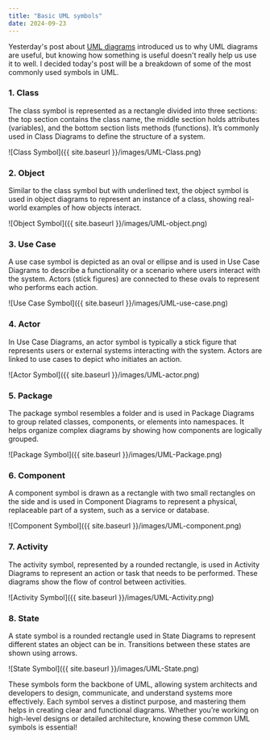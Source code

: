 ```yaml
---
title: "Basic UML symbols"
date: 2024-09-23
---
```


Yesterday's post about [UML diagrams](https://scoopsies.github.io/finding-clojure/2024/09/23/What-is-a-UML.html) introduced us to why UML diagrams are useful, but knowing how something is useful
doesn't really help us use it to well. I decided today's post will be a breakdown of some of the most commonly used
symbols in UML.

### 1. Class

The class symbol is represented as a rectangle divided into three sections: the top section contains the class name, the 
middle section holds attributes (variables), and the bottom section lists methods (functions). It’s commonly used in 
Class Diagrams to define the structure of a system.

![Class Symbol]({{ site.baseurl }}/images/UML-Class.png)

### 2. Object

Similar to the class symbol but with underlined text, the object symbol is used in object diagrams to represent an
instance of a class, showing real-world examples of how objects interact.

![Object Symbol]({{ site.baseurl }}/images/UML-object.png)

### 3. Use Case

A use case symbol is depicted as an oval or ellipse and is used in Use Case Diagrams to describe a functionality or a 
scenario where users interact with the system. Actors (stick figures) are connected to these ovals to represent who 
performs each action.

![Use Case Symbol]({{ site.baseurl }}/images/UML-use-case.png)

### 4. Actor

In Use Case Diagrams, an actor symbol is typically a stick figure that represents users or external systems interacting 
with the system. Actors are linked to use cases to depict who initiates an action.

![Actor Symbol]({{ site.baseurl }}/images/UML-actor.png)

### 5. Package

The package symbol resembles a folder and is used in Package Diagrams to group related classes, components, or elements 
into namespaces. It helps organize complex diagrams by showing how components are logically grouped.

![Package Symbol]({{ site.baseurl }}/images/UML-Package.png)

### 6. Component

A component symbol is drawn as a rectangle with two small rectangles on the side and is used in Component Diagrams to 
represent a physical, replaceable part of a system, such as a service or database.

![Component Symbol]({{ site.baseurl }}/images/UML-component.png)

### 7. Activity

The activity symbol, represented by a rounded rectangle, is used in Activity Diagrams to represent an action or task 
that needs to be performed. These diagrams show the flow of control between activities.

![Activity Symbol]({{ site.baseurl }}/images/UML-Activity.png)

### 8. State

A state symbol is a rounded rectangle used in State Diagrams to represent different states an object can be in. 
Transitions between these states are shown using arrows.

![State Symbol]({{ site.baseurl }}/images/UML-State.png)

These symbols form the backbone of UML, allowing system architects and developers to design, communicate, and understand 
systems more effectively. Each symbol serves a distinct purpose, and mastering them helps in creating clear and 
functional diagrams. Whether you’re working on high-level designs or detailed architecture, knowing these common UML 
symbols is essential!